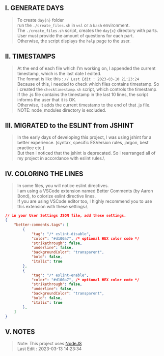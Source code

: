 ## I. GENERATE DAYS
> To create `day{n}` folder\
> run the `./create_files.sh` in `wsl` or a `bash` environment.\
> The `./create_files.sh` script, creates the `day{x}` directory with parts.\
> User must provide the amount of questions for each part.\
> Otherwise, the script displays the `help` page to the user.

## II. TIMESTAMPS
> At the end of each file which I'm working on, I appended the current timestamp, which is the last date I edited.\
> The format is like this : `// Last Edit : 2023-03-10 21:23:24`\
> Because of this, i needed to check which files contains timestamp. So i created the `checktimestamp.sh` script, which controls the timestamp.\
> If the .js file contains the timestamp in the last 10 lines, the script informs the user that it is OK.\
> Otherwise, it adds the current timestamp to the end of that .js file.\
> NOTE: node_modules directory is excluded.

## III. MIGRATED to the ESLINT from JSHINT
> In the early days of developing this project, I was using jshint for a better experience. (syntax, specific ESVersion rules, jargon, best practice etc.)\
> But then i noticed that the jshint is deprecated. So i rearranged all of my project in accordance with eslint rules.\

## IV. COLORING THE LINES
> In some files, you will notice eslint directives.\
> I am using a VSCode extension named Better Comments (by Aaron Bond), to colorize eslint directive lines.\
> If you are using VSCode editor too, I highly recommend you to use this extension with these settings:\
```json
// in your User Settings JSON file, add these settings.
{
	"better-comments.tags": [
		{
			"tag": "/* eslint-disable",
			"color": "#d100a7",	/* optional HEX color code */
			"strikethrough": false,
			"underline": false,
			"backgroundColor": "transparent",
			"bold": false,
			"italic": true
		},
		{
			"tag": "/* eslint-enable",
			"color": "#d100a7",	/* optional HEX color code */
			"strikethrough": false,
			"underline": false,
			"backgroundColor": "transparent",
			"bold": false,
			"italic": true
		},
	]
}
```

## V. NOTES
> Note: This project uses [NodeJS](https://nodejs.dev/en/)\
> Last Edit : 2023-03-13 14:23:34
